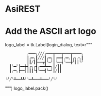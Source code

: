 # AsiREST
 # Add the ASCII art logo
logo_label = tk.Label(login_dialog, text=r"""

              ╭━━━╮╱╱╱╭━━━┳━━━┳━━━┳━━━━╮
              ┃╭━╮┃╱╱╱┃╭━╮┃╭━━┫╭━╮┃╭╮╭╮┃
              ┃┃╱┃┣━━┳┫╰━╯┃╰━━┫╰━━╋╯┃┃╰╯
      ┃╰━╯┃━━╋┫╭╮╭┫╭━━┻━━╮┃╱┃┃
      ┃╭━╮┣━━┃┃┃┃╰┫╰━━┫╰━╯┃╱┃┃
                                                   ╰╯╱╰┻━━┻┻╯╰━┻━━━┻━━━╯╱╰╯                                             
""")
logo_label.pack()
